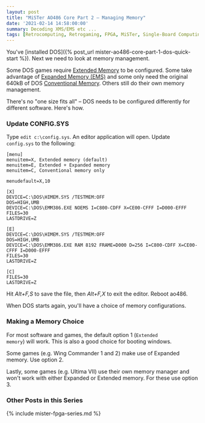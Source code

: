 ```yaml
---
layout: post
title: "MiSTer AO486 Core Part 2 – Managing Memory"
date: '2021-02-14 14:58:00:00'
summary: Decoding XMS/EMS etc ...
tags: [Retrocomputing, Retrogaming, FPGA, MiSTer, Single-Board Computing]
---
```


You've [installed DOS]({% post_url mister-ao486-core-part-1-dos-quick-start %}). Next we need to look at memory management.

Some DOS games require <a href="https://en.wikipedia.org/wiki/Extended_memory" target="_blank">Extended Memory</a> to be configured. Some take advantage of <a href="https://en.m.wikipedia.org/wiki/Expanded_memory" target="_blank">Expanded Memory (EMS)</a> and some only need the original 640kB of DOS <a href="https://en.wikipedia.org/wiki/Conventional_memory" target="_blank">Conventional Memory</a>. Others still do their own memory management.

There's no "one size fits all" – DOS needs to be configured differently for different software. Here's how.


### Update CONFIG.SYS

Type <code>edit c:\config.sys</code>. An editor application will open. Update <code>config.sys</code> to the following:

````
[menu]
menuitem=X, Extended memory (default)
menuitem=E, Extended + Expanded memory
menuitem=C, Conventional memory only

menudefault=X,10

[X]
DEVICE=C:\DOS\HIMEM.SYS /TESTMEM:OFF
DOS=HIGH,UMB
DEVICE=C:\DOS\EMM386.EXE NOEMS I=C800-CDFF X=CE00-CFFF I=D000-EFFF
FILES=30
LASTDRIVE=Z

[E]
DEVICE=C:\DOS\HIMEM.SYS /TESTMEM:OFF
DOS=HIGH,UMB
DEVICE=C:\DOS\EMM386.EXE RAM 8192 FRAME=D000 D=256 I=C800-CDFF X=CE00-CFFF I=D000-EFFF
FILES=30
LASTDRIVE=Z

[C]
FILES=30
LASTDRIVE=Z
````

Hit *Alt+F,S* to save the file, then *Alt+F,X* to exit the editor. Reboot ao486.

When DOS starts again, you'll have a choice of memory configurations.


### Making a Memory Choice

For most software and games, the default option 1 (<code>Extended memory</code>) will work. This is also a good choice for booting windows.

Some games (e.g. Wing Commander 1 and 2) make use of Expanded memory. Use option 2.

Lastly, some games (e.g. Ultima VII) use their own memory manager and won't work with either Expanded or Extended memory. For these use option 3.


### Other Posts in this Series

{% include mister-fpga-series.md %}


